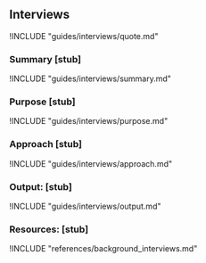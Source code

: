 ## Interviews

!INCLUDE "guides/interviews/quote.md"

### Summary [stub]

!INCLUDE "guides/interviews/summary.md"

### Purpose [stub]

!INCLUDE "guides/interviews/purpose.md"

### Approach [stub]

!INCLUDE "guides/interviews/approach.md"

### Output: [stub]

!INCLUDE "guides/interviews/output.md"

### Resources: [stub]

!INCLUDE "references/background_interviews.md"
